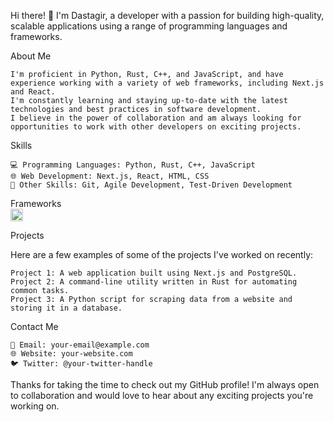Hi there! 👋 I'm Dastagir, a developer with a passion for building high-quality, scalable applications using a range of programming languages and frameworks.

About Me

    I'm proficient in Python, Rust, C++, and JavaScript, and have experience working with a variety of web frameworks, including Next.js and React.
    I'm constantly learning and staying up-to-date with the latest technologies and best practices in software development.
    I believe in the power of collaboration and am always looking for opportunities to work with other developers on exciting projects.

Skills

    💻 Programming Languages: Python, Rust, C++, JavaScript
    🌐 Web Development: Next.js, React, HTML, CSS
    🚀 Other Skills: Git, Agile Development, Test-Driven Development
    
Frameworks<br/>
<img height="20" width="20" src="https://api.iconify.design/vscode-icons:file-type-reactjs.svg"/>
       

Projects

Here are a few examples of some of the projects I've worked on recently:

    Project 1: A web application built using Next.js and PostgreSQL.
    Project 2: A command-line utility written in Rust for automating common tasks.
    Project 3: A Python script for scraping data from a website and storing it in a database.

Contact Me

    📧 Email: your-email@example.com
    🌐 Website: your-website.com
    🐦 Twitter: @your-twitter-handle

Thanks for taking the time to check out my GitHub profile! I'm always open to collaboration and would love to hear about any exciting projects you're working on.
